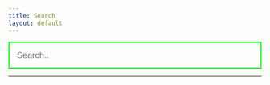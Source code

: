 ```yaml
---
title: Search
layout: default
---
```


<form>
  <div>
    <input id="in_Default" type="text" placeholder="Search.." name="search" autocomplete="off">
  </div>
</form>

<hr/>
<ol style="text-align: left!important; background-color: rgba(0,0,0,0);" id="results-container">
</ol>

<!-- script pointing to search.js -->
  <script src="{{ site.baseurl }}/assets/js/search.js"></script>

  <script>
  var sjs = SimpleJekyllSearch({
    searchInput: document.getElementById('in_Default'),
    resultsContainer: document.getElementById('results-container'),
    json: '{{ site.baseurl }}/search.json'
  })
</script>




<style>
.jumbotron{
    background-color: rgba(0,0,0,0)!important;
}
input:focus, textarea:focus {
    outline: none;
}

form input {box-sizing:border-box}

form > div {
  position:relative;
}

form input[type="text"] {
  padding: 15px;
  font-size: 17px;
  float: none;
  width: 100%;
  background: transparent;
  color: #00ff00;
  border: 2px solid #00ff00;
}

form input[type="text"]:hover {
  border: 2px solid red;
}
</style>
